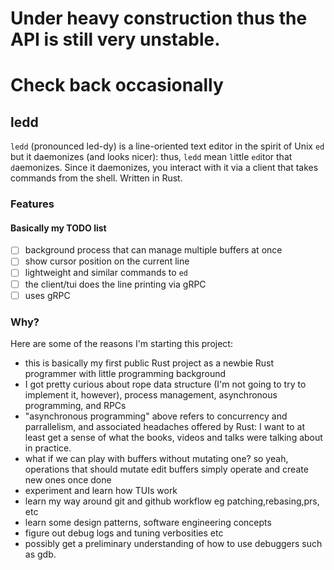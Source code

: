 # Under heavy construction thus the API is still very unstable.
# Check back occasionally

## ledd
`ledd` (pronounced led-dy) is a line-oriented text editor in the spirit of Unix `ed` but it daemonizes (and looks nicer): thus, `ledd` mean `l`ittle `ed`itor that `d`aemonizes. Since it daemonizes, you interact with it via a client that takes commands from the shell. Written in Rust.

### Features
#### Basically my TODO list
 - [ ] background process that can manage multiple buffers at once
 - [ ] show cursor position on the current line
 - [ ] lightweight and similar commands to `ed`
 - [ ] the client/tui does the line printing via gRPC
 - [ ] uses gRPC

### Why?
Here are some of the reasons I'm starting this project:
- this is basically my first public Rust project as a newbie Rust programmer with little programming background
- I got pretty curious about rope data structure (I'm not going to try to implement it, however), process management, asynchronous programming, and RPCs
- "asynchronous programming" above refers to concurrency and parrallelism, and associated headaches offered by Rust: I want to at least get a sense of what the books, videos and talks were talking about in practice.
- what if we can play with buffers without mutating one? so yeah, operations that should mutate edit buffers simply operate and create new ones once done
- experiment and learn how TUIs work
- learn my way around git and github workflow eg patching,rebasing,prs, etc
- learn some design patterns, software engineering concepts
- figure out debug logs and tuning verbosities etc
- possibly get a preliminary understanding of how to use debuggers such as gdb.
